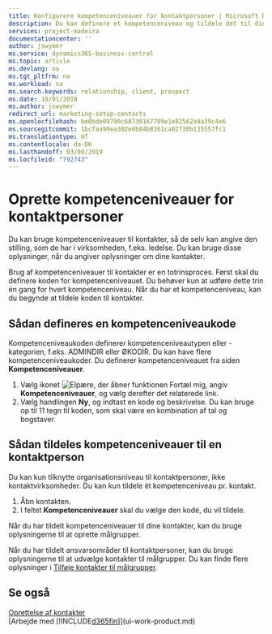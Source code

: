 ```yaml
---
title: Konfigurere kompetenceniveauer for kontaktpersoner | Microsoft Docs
description: Du kan definere et kompetenceniveau og tildele det til din kontakt for at angive vedkommendes stilling i hans eller hendes virksomhed, f.eks. ledelse.
services: project-madeira
documentationcenter: ''
author: jswymer
ms.service: dynamics365-business-central
ms.topic: article
ms.devlang: na
ms.tgt_pltfrm: na
ms.workload: na
ms.search.keywords: relationship, client, prospect
ms.date: 10/01/2018
ms.author: jswymer
redirect_url: marketing-setup-contacts
ms.openlocfilehash: be0bde09790c68730167709e1e82562a9a39c4e6
ms.sourcegitcommit: 1bcfaa99ea302e6b84b8361ca02730b135557fc1
ms.translationtype: HT
ms.contentlocale: da-DK
ms.lasthandoff: 03/08/2019
ms.locfileid: "792743"
---
```

# <a name="set-up-organizational-levels-for-contact-persons"></a>Oprette kompetenceniveauer for kontaktpersoner
Du kan bruge kompetenceniveauer til kontakter, så de selv kan angive den stilling, som de har i virksomheden, f.eks. ledelse. Du kan bruge disse oplysninger, når du angiver oplysninger om dine kontakter.

Brug af kompetenceniveauer til kontakter er en totrinsproces. Først skal du definere koden for kompetenceniveauet. Du behøver kun at udføre dette trin én gang for hvert kompetenceniveau. Når du har et kompetenceniveau, kan du begynde at tildele koden til kontakter.

## <a name="to-define-an-organizational-level-code"></a>Sådan defineres en kompetenceniveaukode
Kompetenceniveaukoden definerer kompetenceniveautypen eller -kategorien, f.eks. ADMINDIR eller ØKODIR. Du kan have flere kompetenceniveaukoder. Du definerer kompetenceniveauet fra siden **Kompetenceniveauer**.

1. Vælg ikonet ![Elpære, der åbner funktionen Fortæl mig](media/ui-search/search_small.png "Fortæl mig, hvad du vil foretage dig"), angiv **Kompetenceniveauer**, og vælg derefter det relaterede link.
2. Vælg handlingen **Ny**, og indtast en kode og beskrivelse. Du kan bruge op til 11 tegn til koden, som skal være en kombination af tal og bogstaver.

## <a name="to-assign-organizational-levels-to-a-contact-person"></a>Sådan tildeles kompetenceniveauer til en kontaktperson
Du kan kun tilknytte organisationsniveau til kontaktpersoner, ikke kontaktvirksomheder. Du kan kun tildele ét kompetenceniveau pr. kontakt.

1. Åbn kontakten.
2. I feltet **Kompetenceniveauer** skal du vælge den kode, du vil tildele.

Når du har tildelt kompetenceniveauer til dine kontakter, kan du bruge oplysningerne til at oprette målgrupper.

Når du har tildelt ansvarsområder til kontaktpersoner, kan du bruge oplysningerne til at udvælge kontakter til målgrupper. Du kan finde flere oplysninger i [Tilføje kontakter til målgrupper](marketing-add-contact-segment.md).

## <a name="see-also"></a>Se også
[Oprettelse af kontakter](marketing-create-contact-companies.md)  
[Arbejde med [!INCLUDE[d365fin](includes/d365fin_md.md)]](ui-work-product.md)  
